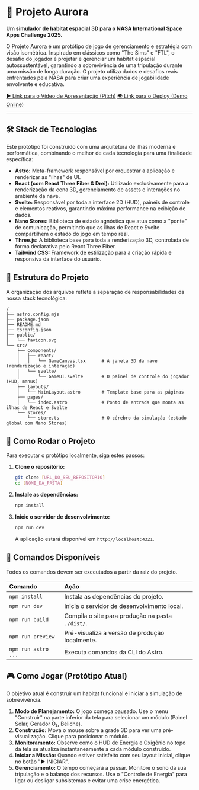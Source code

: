 
# 🚀 Projeto Aurora

**Um simulador de habitat espacial 3D para o NASA International Space Apps Challenge 2025.**

O Projeto Aurora é um protótipo de jogo de gerenciamento e estratégia com visão isométrica. Inspirado em clássicos como "The Sims" e "FTL", o desafio do jogador é projetar e gerenciar um habitat espacial autossustentável, garantindo a sobrevivência de uma tripulação durante uma missão de longa duração. O projeto utiliza dados e desafios reais enfrentados pela NASA para criar uma experiência de jogabilidade envolvente e educativa.

[▶️ Link para o Vídeo de Apresentação (Pitch)](https://...)
[🌍 Link para o Deploy (Demo Online)](https://...)

---

## 🛠️ Stack de Tecnologias

Este protótipo foi construído com uma arquitetura de ilhas moderna e performática, combinando o melhor de cada tecnologia para uma finalidade específica:

* **Astro:** Meta-framework responsável por orquestrar a aplicação e renderizar as "ilhas" de UI.
* **React (com React Three Fiber & Drei):** Utilizado exclusivamente para a renderização da cena 3D, gerenciamento de assets e interações no ambiente da nave.
* **Svelte:** Responsável por toda a interface 2D (HUD), painéis de controle e elementos reativos, garantindo máxima performance na exibição de dados.
* **Nano Stores:** Biblioteca de estado agnóstica que atua como a "ponte" de comunicação, permitindo que as ilhas de React e Svelte compartilhem o estado do jogo em tempo real.
* **Three.js:** A biblioteca base para toda a renderização 3D, controlada de forma declarativa pelo React Three Fiber.
* **Tailwind CSS:** Framework de estilização para a criação rápida e responsiva da interface do usuário.

## 📁 Estrutura do Projeto

A organização dos arquivos reflete a separação de responsabilidades da nossa stack tecnológica:

```text
/
├── astro.config.mjs
├── package.json
├── README.md
├── tsconfig.json
├── public/
│   └── favicon.svg
└── src/
    ├── components/
    │   ├── react/
    │   │   └── GameCanvas.tsx      # A janela 3D da nave (renderização e interação)
    │   └── svelte/
    │       └── GameUI.svelte       # O painel de controle do jogador (HUD, menus)
    ├── layouts/
    │   └── MainLayout.astro        # Template base para as páginas
    ├── pages/
    │   └── index.astro             # Ponto de entrada que monta as ilhas de React e Svelte
    └── stores/
        └── store.ts                # O cérebro da simulação (estado global com Nano Stores)
````

## 🚀 Como Rodar o Projeto

Para executar o protótipo localmente, siga estes passos:

1.  **Clone o repositório:**

    ```sh
    git clone [URL_DO_SEU_REPOSITORIO]
    cd [NOME_DA_PASTA]
    ```

2.  **Instale as dependências:**

    ```sh
    npm install
    ```

3.  **Inicie o servidor de desenvolvimento:**

    ```sh
    npm run dev
    ```

    A aplicação estará disponível em `http://localhost:4321`.

## 🧞 Comandos Disponíveis

Todos os comandos devem ser executados a partir da raiz do projeto.

| Comando           | Ação                                               |
| :---------------- | :------------------------------------------------- |
| `npm install`     | Instala as dependências do projeto.                |
| `npm run dev`     | Inicia o servidor de desenvolvimento local.        |
| `npm run build`   | Compila o site para produção na pasta `./dist/`.    |
| `npm run preview` | Pré-visualiza a versão de produção localmente.     |
| `npm run astro ...` | Executa comandos da CLI do Astro.                  |

## 🎮 Como Jogar (Protótipo Atual)

O objetivo atual é construir um habitat funcional e iniciar a simulação de sobrevivência.

1.  **Modo de Planejamento:** O jogo começa pausado. Use o menu "Construir" na parte inferior da tela para selecionar um módulo (Painel Solar, Gerador O₂, Beliche).
2.  **Construção:** Mova o mouse sobre a grade 3D para ver uma pré-visualização. Clique para posicionar o módulo.
3.  **Monitoramento:** Observe como o HUD de Energia e Oxigênio no topo da tela se atualiza instantaneamente a cada módulo construído.
4.  **Iniciar a Missão:** Quando estiver satisfeito com seu layout inicial, clique no botão "▶ INICIAR".
5.  **Gerenciamento:** O tempo começará a passar. Monitore o sono da sua tripulação e o balanço dos recursos. Use o "Controle de Energia" para ligar ou desligar subsistemas e evitar uma crise energética.
